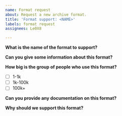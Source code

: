 ```yaml
---
name: Format request
about: Request a new archive format.
title: 'Format support: <NAME>'
labels: format request
assignees: Le0X8

---
```


**What is the name of the format to support?**

<!-- e.g. ZIP, HSSP, RAR, ... -->

**Can you give some information about this format?**

<!-- You can use Wikipedia for that, but we have to ensure that we don't have a ton of formats with the same name which all have different structure and functionality. -->

**How big is the group of people who use this format?**

- [ ] 1-1k
- [ ] 1k-100k
- [ ] 100k+

**Can you provide any documentation on this format?**

<!-- If no, you can leave this field empty, but it can be a pain in the ass to research the file structure, so please give some information if you can provide them. -->

**Why should we support this format?**

<!-- If there's no reason for implementation, why should we even support it? -->
